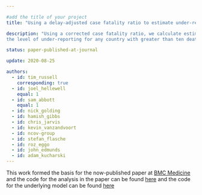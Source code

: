```yaml
---

#add the title of your project
title: "Using a delay-adjusted case fatality ratio to estimate under-reporting"

description: "Using a corrected case fatality ratio, we calculate estimates of
the level of under-reporting for any country with greater than ten deaths"

status: paper-published-at-journal

update: 2020-08-25

authors:
  - id: tim_russell
    corresponding: true
  - id: joel_hellewell
    equal: 1
  - id: sam_abbott
    equal: 1
  - id: nick_golding
  - id: hamish_gibbs
  - id: chris_jarvis
  - id: kevin_vanzandvoort
  - id: ncov-group
  - id: stefan_flasche
  - id: roz_eggo
  - id: john_edmunds
  - id: adam_kucharski
---
```


This work formed the basis for the now-published paper at [BMC
Medicine](https://bmcmedicine.biomedcentral.com/articles/10.1186/s12916-020-01790-9)
and the code for the analysis in the paper can be found
[here](https://github.com/thimotei/covid_underreporting) and the code for the
underlying model can be found
[here](https://github.com/thimotei/CFR_calculation)

